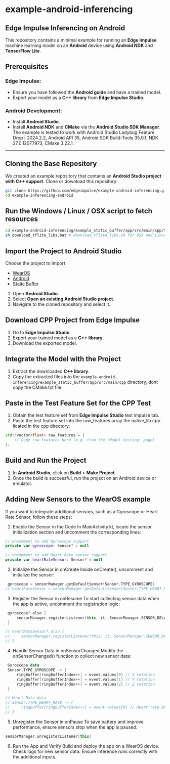 
# example-android-inferencing

## Edge Impulse Inferencing on Android
This repository contains a minimal example for running an **Edge Impulse** machine learning model on an **Android** device using **Android NDK** and **TensorFlow Lite**.

## Prerequisites

### Edge Impulse:
- Ensure you have followed the **Android guide** and have a trained model.
- Export your model as a **C++ library** from **Edge Impulse Studio**.

### Android Development:
- Install **Android Studio**.
- Install **Android NDK** and **CMake** via the **Android Studio SDK Manager**.
The example is tested to work with Android Studio Ladybug Feature Drop | 2024.2.2, Android API 35, Android SDK Build-Tools 35.0.1, NDK 27.0.12077973, CMake 3.22.1.
---

## Cloning the Base Repository
We created an example repository that contains an **Android Studio project with C++ support**.
Clone or download this repository:

```sh
git clone https://github.com/edgeimpulse/example-android-inferencing.git
cd example-inferencing-android
```

## Run the Windows / Linux / OSX script to fetch resources

```sh
cd example-android-inferencing/example_static_buffer/app/src/main/cpp/tflite
sh download_tflite_libs.bat # download_tflite_libs.sh for OSX and Linux
```

## Import the Project to Android Studio

Choose the project to import

- [WearOS](example_motion_WearOS)
- [Android](example_camera_inference)
- [Static Buffer](example_static_buffer)

1. Open **Android Studio**.
2. Select **Open an existing Android Studio project**.
3. Navigate to the cloned repository and select it.

## Download CPP Project from Edge Impulse
1. Go to **Edge Impulse Studio**.
2. Export your trained model as a **C++ library**.
3. Download the exported model.

## Integrate the Model with the Project
1. Extract the downloaded **C++ library**.
2. Copy the extracted files into the `example-android-inferencing/example_static_buffer/app/src/main/cpp` directory, dont copy the CMake.txt file.

## Paste in the Test Feature Set for the CPP Test
1. Obtain the test feature set from **Edge Impulse Studio** test impulse tab.
2. Paste the test feature set into the raw_features array the native_lib.cpp licated in the cpp directory.

```cpp
std::vector<float> raw_features = {
    // Copy raw features here (e.g. from the 'Model testing' page)
};
```

## Build and Run the Project
1. In **Android Studio**, click on **Build** > **Make Project**.
2. Once the build is successful, run the project on an Android device or emulator.


## Adding New Sensors to the WearOS example
If you want to integrate additional sensors, such as a Gyroscope or Heart Rate Sensor, follow these steps:

1. Enable the Sensor in the Code
In MainActivity.kt, locate the sensor initialization section and uncomment the corresponding lines:

```kotlin
// Uncomment to add Gyroscope support
private var gyroscope: Sensor? = null

// Uncomment to add Heart Rate sensor support
private var heartRateSensor: Sensor? = null
```

2. Initialize the Sensor in onCreate
Inside onCreate(), uncomment and initialize the sensor:

```kotlin
 gyroscope = sensorManager.getDefaultSensor(Sensor.TYPE_GYROSCOPE)
// heartRateSensor = sensorManager.getDefaultSensor(Sensor.TYPE_HEART_RATE)
```
3. Register the Sensor in onResume
To start collecting sensor data when the app is active, uncomment the registration logic:

```kotlin
 gyroscope?.also {
     sensorManager.registerListener(this, it, SensorManager.SENSOR_DELAY_NORMAL)
 }

// heartRateSensor?.also {
//     sensorManager.registerListener(this, it, SensorManager.SENSOR_DELAY_NORMAL)
// }
```
4. Handle Sensor Data in onSensorChanged
Modify the onSensorChanged() function to collect new sensor data:

```kotlin
 Gyroscope data
 Sensor.TYPE_GYROSCOPE -> {
     ringBuffer[ringBufferIndex++] = event.values[0] // X rotation
     ringBuffer[ringBufferIndex++] = event.values[1] // Y rotation
     ringBuffer[ringBufferIndex++] = event.values[2] // Z rotation
 }

// Heart Rate data
// Sensor.TYPE_HEART_RATE -> {
//     ringBuffer[ringBufferIndex++] = event.values[0] // Heart rate BPM
// }
```
5. Unregister the Sensor in onPause
To save battery and improve performance, ensure sensors stop when the app is paused:

```kotlin
sensorManager.unregisterListener(this)
```
6. Run the App and Verify
Build and deploy the app on a WearOS device.
Check logs for new sensor data.
Ensure inference runs correctly with the additional inputs.

